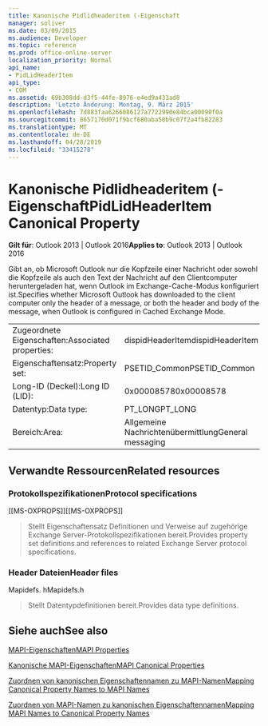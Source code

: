 ```yaml
---
title: Kanonische Pidlidheaderitem (-Eigenschaft
manager: soliver
ms.date: 03/09/2015
ms.audience: Developer
ms.topic: reference
ms.prod: office-online-server
localization_priority: Normal
api_name:
- PidLidHeaderItem
api_type:
- COM
ms.assetid: 69b308dd-d3f5-44fe-8976-e4ed9a433ad8
description: 'Letzte Änderung: Montag, 9. März 2015'
ms.openlocfilehash: 7d883faa6266086127a7722990e84bca00090f0a
ms.sourcegitcommit: 8657170d071f9bcf680aba50b9c07f2a4fb82283
ms.translationtype: MT
ms.contentlocale: de-DE
ms.lasthandoff: 04/28/2019
ms.locfileid: "33415278"
---
```

# <a name="pidlidheaderitem-canonical-property"></a><span data-ttu-id="1efb5-103">Kanonische Pidlidheaderitem (-Eigenschaft</span><span class="sxs-lookup"><span data-stu-id="1efb5-103">PidLidHeaderItem Canonical Property</span></span>

  
  
<span data-ttu-id="1efb5-104">**Gilt für**: Outlook 2013 | Outlook 2016</span><span class="sxs-lookup"><span data-stu-id="1efb5-104">**Applies to**: Outlook 2013 | Outlook 2016</span></span> 
  
<span data-ttu-id="1efb5-105">Gibt an, ob Microsoft Outlook nur die Kopfzeile einer Nachricht oder sowohl die Kopfzeile als auch den Text der Nachricht auf den Clientcomputer heruntergeladen hat, wenn Outlook im Exchange-Cache-Modus konfiguriert ist.</span><span class="sxs-lookup"><span data-stu-id="1efb5-105">Specifies whether Microsoft Outlook has downloaded to the client computer only the header of a message, or both the header and body of the message, when Outlook is configured in Cached Exchange Mode.</span></span>
  
|||
|:-----|:-----|
|<span data-ttu-id="1efb5-106">Zugeordnete Eigenschaften:</span><span class="sxs-lookup"><span data-stu-id="1efb5-106">Associated properties:</span></span>  <br/> |<span data-ttu-id="1efb5-107">dispidHeaderItem</span><span class="sxs-lookup"><span data-stu-id="1efb5-107">dispidHeaderItem</span></span>  <br/> |
|<span data-ttu-id="1efb5-108">Eigenschaftensatz:</span><span class="sxs-lookup"><span data-stu-id="1efb5-108">Property set:</span></span>  <br/> |<span data-ttu-id="1efb5-109">PSETID_Common</span><span class="sxs-lookup"><span data-stu-id="1efb5-109">PSETID_Common</span></span>  <br/> |
|<span data-ttu-id="1efb5-110">Long-ID (Deckel):</span><span class="sxs-lookup"><span data-stu-id="1efb5-110">Long ID (LID):</span></span>  <br/> |<span data-ttu-id="1efb5-111">0x00008578</span><span class="sxs-lookup"><span data-stu-id="1efb5-111">0x00008578</span></span>  <br/> |
|<span data-ttu-id="1efb5-112">Datentyp:</span><span class="sxs-lookup"><span data-stu-id="1efb5-112">Data type:</span></span>  <br/> |<span data-ttu-id="1efb5-113">PT_LONG</span><span class="sxs-lookup"><span data-stu-id="1efb5-113">PT_LONG</span></span>  <br/> |
|<span data-ttu-id="1efb5-114">Bereich:</span><span class="sxs-lookup"><span data-stu-id="1efb5-114">Area:</span></span>  <br/> |<span data-ttu-id="1efb5-115">Allgemeine Nachrichtenübermittlung</span><span class="sxs-lookup"><span data-stu-id="1efb5-115">General messaging</span></span>  <br/> |
   
## <a name="related-resources"></a><span data-ttu-id="1efb5-116">Verwandte Ressourcen</span><span class="sxs-lookup"><span data-stu-id="1efb5-116">Related resources</span></span>

### <a name="protocol-specifications"></a><span data-ttu-id="1efb5-117">Protokollspezifikationen</span><span class="sxs-lookup"><span data-stu-id="1efb5-117">Protocol specifications</span></span>

<span data-ttu-id="1efb5-118">[[MS-OXPROPS]]</span><span class="sxs-lookup"><span data-stu-id="1efb5-118">[[MS-OXPROPS]]</span></span> 
  
> <span data-ttu-id="1efb5-119">Stellt Eigenschaftensatz Definitionen und Verweise auf zugehörige Exchange Server-Protokollspezifikationen bereit.</span><span class="sxs-lookup"><span data-stu-id="1efb5-119">Provides property set definitions and references to related Exchange Server protocol specifications.</span></span>
    
### <a name="header-files"></a><span data-ttu-id="1efb5-120">Header Dateien</span><span class="sxs-lookup"><span data-stu-id="1efb5-120">Header files</span></span>

<span data-ttu-id="1efb5-121">Mapidefs. h</span><span class="sxs-lookup"><span data-stu-id="1efb5-121">Mapidefs.h</span></span>
  
> <span data-ttu-id="1efb5-122">Stellt Datentypdefinitionen bereit.</span><span class="sxs-lookup"><span data-stu-id="1efb5-122">Provides data type definitions.</span></span>
    
## <a name="see-also"></a><span data-ttu-id="1efb5-123">Siehe auch</span><span class="sxs-lookup"><span data-stu-id="1efb5-123">See also</span></span>



[<span data-ttu-id="1efb5-124">MAPI-Eigenschaften</span><span class="sxs-lookup"><span data-stu-id="1efb5-124">MAPI Properties</span></span>](mapi-properties.md)
  
[<span data-ttu-id="1efb5-125">Kanonische MAPI-Eigenschaften</span><span class="sxs-lookup"><span data-stu-id="1efb5-125">MAPI Canonical Properties</span></span>](mapi-canonical-properties.md)
  
[<span data-ttu-id="1efb5-126">Zuordnen von kanonischen Eigenschaftennamen zu MAPI-Namen</span><span class="sxs-lookup"><span data-stu-id="1efb5-126">Mapping Canonical Property Names to MAPI Names</span></span>](mapping-canonical-property-names-to-mapi-names.md)
  
[<span data-ttu-id="1efb5-127">Zuordnen von MAPI-Namen zu kanonischen Eigenschaftennamen</span><span class="sxs-lookup"><span data-stu-id="1efb5-127">Mapping MAPI Names to Canonical Property Names</span></span>](mapping-mapi-names-to-canonical-property-names.md)

